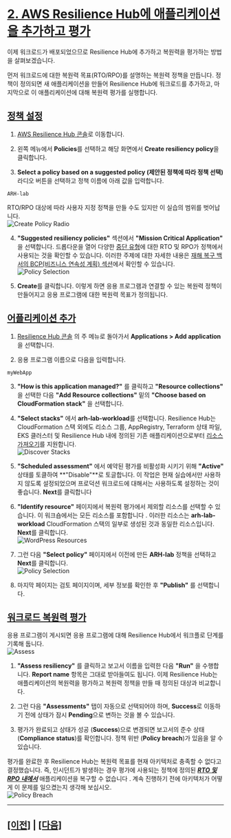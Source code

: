 # [2. AWS Resilience Hub에 애플리케이션을 추가하고 평가]()

이제 워크로드가 배포되었으므로 Resilience Hub에 추가하고 복원력을 평가하는 방법을 살펴보겠습니다.

먼저 워크로드에 대한 복원력
목표(RTO/RPO)를 설명하는 복원력 정책을 만듭니다. 정책이 정의되면 새 애플리케이션을 만들어 Resilience Hub에 워크로드를 추가하고, 마지막으로 이 애플리케이션에 대해 복원력 평가를 실행합니다.

## [정책 설정]()

1.  [AWS Resilience Hub 콘솔](https://console.aws.amazon.com/resiliencehub/home)로 이동합니다.

2.  왼쪽 메뉴에서 **Policies**를 선택하고 해당 화면에서 **Create resiliency policy**을 클릭합니다.

3.  **Select a policy based on a suggested policy (제안된 정책에 따라 정책 선택)** 라디오 버튼을 선택하고 정책 이름에 아래 값을 입력합니다.   
```
ARH-lab
```
RTO/RPO 대상에 따라 사용자 지정 정책을 만들 수도 있지만 이 실습의 범위를 벗어납니다.<br>
![Create Policy Radio](../images/lab1/createPolicyRadio.png)

4.  **"Suggested resiliency policies"** 섹션에서 **"Mission Critical Application"** 을 선택합니다. 드롭다운을 열어 다양한 [중단 유형](https://docs.aws.amazon.com/resilience-hub/latest/userguide/concepts-terms.html#disruption)에 대한 RTO 및 RPO가 정책에서 사용되는 것을 확인할 수 있습니다. 이러한 주제에 대한 자세한 내용은 [재해 복구 백서의 BCP(비즈니스 연속성 계획) 섹션](https://docs.aws.amazon.com/whitepapers/latest/disaster-recovery-workloads-on-aws/business-continuity-plan-bcp.html)에서 확인할 수 있습니다.<br>
![Policy Selection](../images/lab1/suggestedResiliencyPolicies.png)

5.  **Create**를 클릭합니다. 이렇게 하면 응용 프로그램과 연결할 수 있는 복원력 정책이 만들어지고 응용 프로그램에 대한 복원력 목표가 정의됩니다.

## [어플리케이션 추가]()

1.  [Resilience Hub 콘솔](https://console.aws.amazon.com/resiliencehub/) 의 주 메뉴로 돌아가서 **Applications > Add application**을 선택합니다.

2.  응용 프로그램 이름으로 다음을 입력합니다.
```
myWebApp
```

3.  **"How is this application managed?"** 를 클릭하고 **"Resource collections"** 을 선택한 다음 **"Add Resource collections"** 밑의 **"Choose based on CloudFormation stack"** 을 선택합니다.

4.  **"Select stacks"** 에서 **arh-lab-workload**를 선택합니다. Resilience Hub는 CloudFormation 스택 외에도 리소스 그룹, AppRegistry, Terraform 상태 파일, EKS 클러스터 및 Resilience Hub 내에 정의된 기존 애플리케이션으로부터 [리소스 가져오기](https://docs.aws.amazon.com/resilience-hub/latest/userguide/discover-structure.html)를 지원합니다.<br>
![Discover Stacks](../images/lab1/DiscoverApplication.png)

5.  **"Scheduled assessment"** 에서 예약된 평가를 비활성화 시키기 위해 **"Active"** 상태를 토클하여 **"Disable"**로 토글합니다. 이 작업은 현재 실습에서만 사용하지 않도록 설정되었으며 프로덕션 워크로드에 대해서는 사용하도록 설정하는 것이 좋습니다. **Next**를 클릭합니다

6.  **"Identify resource"** 페이지에서 복원력 평가에서 제외할 리소스를 선택할 수 있습니다. 이 워크숍에서는 모든 리소스를 포함합니다 . 이러한 리소스는 **arh-lab-workload** CloudFormation 스택의 일부로 생성된 것과 동일한 리소스입니다. **Next**를 클릭합니다.<br>
![WordPress Resources](../images/lab1/IdentifyResources.png)

7.  그런 다음 **"Select policy"** 페이지에서 이전에 만든 **ARH-lab** 정책을 선택하고 **Next**를 클릭합니다.<br>
![Policy Selection](../images/lab1/SelectPolicy.png)

8.  마지막 페이지는 검토 페이지이며, 세부 정보를 확인한 후 **"Publish"** 를 선택합니다.

## [워크로드 복원력 평가]()

응용 프로그램이 게시되면 응용 프로그램에 대해 Resilience Hub에서 워크플로 단계를 기록해 둡니다.<br>
![Assess](../images/lab1/Assess.png)

1.  **"Assess resiliency"** 를 클릭하고 보고서 이름을 입력한 다음 **"Run"** 을 수행합니다. **Report name** 항목은 그대로 받아들여도 됩니다. 이제 Resilience Hub는 애플리케이션의 복원력을 평가하고 복원력 정책을 만들 때 정의된 대상과 비교합니다.

2.  그런 다음 **"Assessments"** 탭이 자동으로 선택되어야 하며, **Success**로 이동하기 전에 상태가 잠시 **Pending**으로 변하는 것을 볼 수 있습니다.

3.  평가가 완료되고 상태가 성공 (**Success**)으로 변경되면 보고서의 준수 상태 (**Compliance status**)를 확인합니다. 정책 위반 (**Policy breach**)가 있음을 알 수 있습니다.

평가를 완료한 후 Resilience Hub는 복원력 목표를 현재 아키텍처로 충족할 수 없다고 결정했습니다. 즉, 인시던트가 발생하는 경우 평가에 사용되는 정책에 정의된 <u>***RTO 및 RPO 내에서***</u> 애플리케이션을 복구할 수 없습니다 .
계속 진행하기 전에 아키텍처가 어떻게 이 문제를 일으켰는지 생각해 보십시오.<br>
![Policy Breach](../images/lab1/PolicyBreach-Lab1-Step2.png)

<hr>

## [[이전]](./1-Deploy-the-Workload.md) | [[다음]](./3-Resilience-Findings-and-Recommendations.md)

